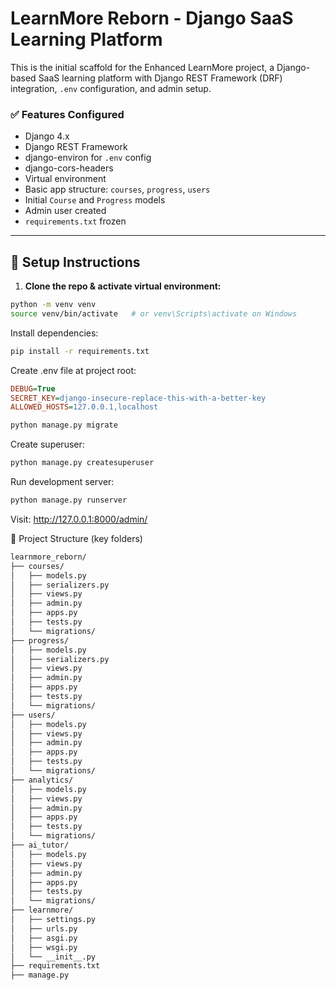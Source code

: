 # LearnMore Reborn - Django SaaS Learning Platform


This is the initial scaffold for the Enhanced LearnMore project, a Django-based SaaS learning platform with Django REST Framework (DRF) integration, `.env` configuration, and admin setup.

### ✅ Features Configured
- Django 4.x
- Django REST Framework
- django-environ for `.env` config
- django-cors-headers
- Virtual environment
- Basic app structure: `courses`, `progress`, `users`
- Initial `Course` and `Progress` models
- Admin user created
- `requirements.txt` frozen

---

## 📝 Setup Instructions

1. **Clone the repo & activate virtual environment:**

```bash
python -m venv venv
source venv/bin/activate   # or venv\Scripts\activate on Windows
```

Install dependencies:

```bash
pip install -r requirements.txt
```

Create .env file at project root:
```ini
DEBUG=True
SECRET_KEY=django-insecure-replace-this-with-a-better-key
ALLOWED_HOSTS=127.0.0.1,localhost
```

```bash
python manage.py migrate
```

Create superuser:

```bash
python manage.py createsuperuser
```

Run development server:

```bash
python manage.py runserver
```
Visit: http://127.0.0.1:8000/admin/

📂 Project Structure (key folders)
```bash
learnmore_reborn/
├── courses/
│   ├── models.py
│   ├── serializers.py
│   ├── views.py
│   ├── admin.py
│   ├── apps.py
│   ├── tests.py
│   └── migrations/
├── progress/
│   ├── models.py
│   ├── serializers.py
│   ├── views.py
│   ├── admin.py
│   ├── apps.py
│   ├── tests.py
│   └── migrations/
├── users/
│   ├── models.py
│   ├── views.py
│   ├── admin.py
│   ├── apps.py
│   ├── tests.py
│   └── migrations/
├── analytics/
│   ├── models.py
│   ├── views.py
│   ├── admin.py
│   ├── apps.py
│   ├── tests.py
│   └── migrations/
├── ai_tutor/
│   ├── models.py
│   ├── views.py
│   ├── admin.py
│   ├── apps.py
│   ├── tests.py
│   └── migrations/
├── learnmore/
│   ├── settings.py
│   ├── urls.py
│   ├── asgi.py
│   ├── wsgi.py
│   └── __init__.py
├── requirements.txt
├── manage.py
```